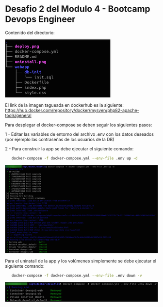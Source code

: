 # Desafio 2 del Modulo 4 - Bootcamp Devops Engineer<br>
Contenido del directorio:

![Tree](tree.png)


El link de la imagen tagueada en dockerhub es la siguiente:  https://hub.docker.com/repository/docker/mysven/php82-apache-tools/general


Para desplegar el docker-compose se deben seguir los siguientes pasos:

1 - Editar las variables de entorno del archivo .env con los datos deseados (por ejemplo las contraseñas de los usuarios de la DB)

2 - Para construir la app se debe ejecutar el siguiente comando:
```bash
   docker-compose -f docker-compose.yml --env-file .env up -d  
```   
   ![Deploy](deploy.png)
    

Para el uninstall de la app y los volúmenes simplemente se debe ejecutar el siguiente comando:
```bash   
   docker-compose -f docker-compose.yml --env-file .env down -v     
```   
   ![Uninstall](uninstall.png)     
